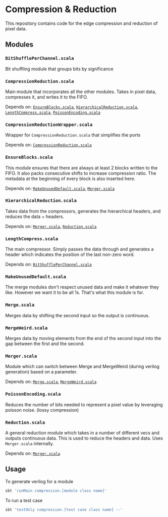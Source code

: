 # Compression & Reduction

This repository contains code for the edge compression and reduction of pixel data.

## Modules

### `BitShufflePerChannel.scala`

Bit shuffling module that groups bits by significance

### `CompressionReduction.scala`

Main module that incorporates all the other modules. Takes in pixel data, compresses it, and writes it to the FIFO.

Depends on: [`EnsureBlocks.scala`](#ensureblocksscala), [`HierarchicalReduction.scala`](#hierarchicalreductionscala), [`LengthCompress.scala`](#lengthcompressscala), [`PoissonEncoding.scala`](#poissonencodingscala)

### `CompressionReductionWrapper.scala`

Wrapper for `CompressionReduction.scala` that simplifies the ports

Depends on: [`CompressionReduction.scala`](#compressionreductionscala)

### `EnsureBlocks.scala`

This module ensures that there are always at least 2 blocks written to the FIFO. It also packs consecutive shifts to increase compression ratio. The metadata at the beginning of every block is also inserted here.

Depends on: [`MakeUnusedDefault.scala`](#makeunuseddefaultscala), [`Merger.scala`](#mergerscala)

### `HierarchicalReduction.scala`

Takes data from the compressors, generates the hierarchical headers, and reduces the data + headers.

Depends on: [`Merger.scala`](#mergerscala), [`Reduction.scala`](#reductionscala)

### `LengthCompress.scala`

The main compressor. Simply passes the data through and generates a header which indicates the position of the last non-zero word.

Depends on: [`BitShufflePerChannel.scala`](#bitshuffleperchannelscala)

### `MakeUnusedDefault.scala`

The merge modules don't respect unused data and make it whatever they like. However we want it to be all 1s. That's what this module is for.

### `Merge.scala`

Merges data by shifting the second input so the output is continuous.

### `MergeWeird.scala`

Merges data by moving elements from the end of the second input into the gap between the first and the second.

### `Merger.scala`

Module which can switch between Merge and MergeWeird (during verilog generation) based on a parameter.

Depends on: [`Merge.scala`](#mergescala), [`MergeWeird.scala`](#mergeweirdscala)

### `PoissonEncoding.scala`

Reduces the number of bits needed to represent a pixel value by leveraging poisson noise. (lossy compression)

### `Reduction.scala`

A general reduction module which takes in a number of different vecs and outputs continuous data. This is used to reduce the headers and data. Uses `Merger.scala` internally.

Depends on: [`Merger.scala`](#mergerscala)

## Usage

To generate verilog for a module
```sh
sbt 'runMain compression.[module class name]'
```

To run a test case
```sh
sbt 'testOnly compression.[test case class name] --'
